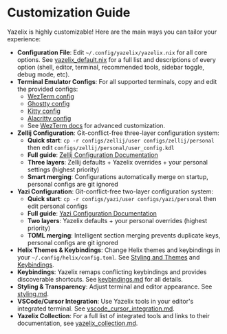 # Customization Guide

Yazelix is highly customizable! Here are the main ways you can tailor your experience:

- **Configuration File**: Edit `~/.config/yazelix/yazelix.nix` for all core options. See [yazelix_default.nix](../yazelix_default.nix) for a full list and descriptions of every option (shell, editor, terminal, recommended tools, sidebar toggle, debug mode, etc).
- **Terminal Emulator Configs**: For all supported terminals, copy and edit the provided configs:
  - [WezTerm config](../configs/terminal_emulators/wezterm/.wezterm.lua)
  - [Ghostty config](../configs/terminal_emulators/ghostty/config)
  - [Kitty config](../configs/terminal_emulators/kitty/kitty.conf)
  - [Alacritty config](../configs/terminal_emulators/alacritty/alacritty.toml)
  - See [WezTerm docs](https://wezfurlong.org/wezterm/config/files.html) for advanced customization.
- **Zellij Configuration**: Git-conflict-free three-layer configuration system:
  - **Quick start**: `cp -r configs/zellij/user configs/zellij/personal` then edit `configs/zellij/personal/user_config.kdl`
  - **Full guide**: [Zellij Configuration Documentation](./zellij-configuration.md)
  - **Three layers**: Zellij defaults + Yazelix overrides + your personal settings (highest priority)
  - **Smart merging**: Configurations automatically merge on startup, personal configs are git ignored
- **Yazi Configuration**: Git-conflict-free two-layer configuration system:
  - **Quick start**: `cp -r configs/yazi/user configs/yazi/personal` then edit personal configs  
  - **Full guide**: [Yazi Configuration Documentation](./yazi-configuration.md)
  - **Two layers**: Yazelix defaults + your personal overrides (highest priority)
  - **TOML merging**: Intelligent section merging prevents duplicate keys, personal configs are git ignored
- **Helix Themes & Keybindings**: Change Helix themes and keybindings in your `~/.config/helix/config.toml`. See [Styling and Themes](./styling.md) and [Keybindings](./keybindings.md).
- **Keybindings**: Yazelix remaps conflicting keybindings and provides discoverable shortcuts. See [keybindings.md](./keybindings.md) for all details.
- **Styling & Transparency**: Adjust terminal and editor appearance. See [styling.md](./styling.md).
- **VSCode/Cursor Integration**: Use Yazelix tools in your editor's integrated terminal. See [vscode_cursor_integration.md](./vscode_cursor_integration.md).
- **Yazelix Collection**: For a full list of integrated tools and links to their documentation, see [yazelix_collection.md](./yazelix_collection.md). 